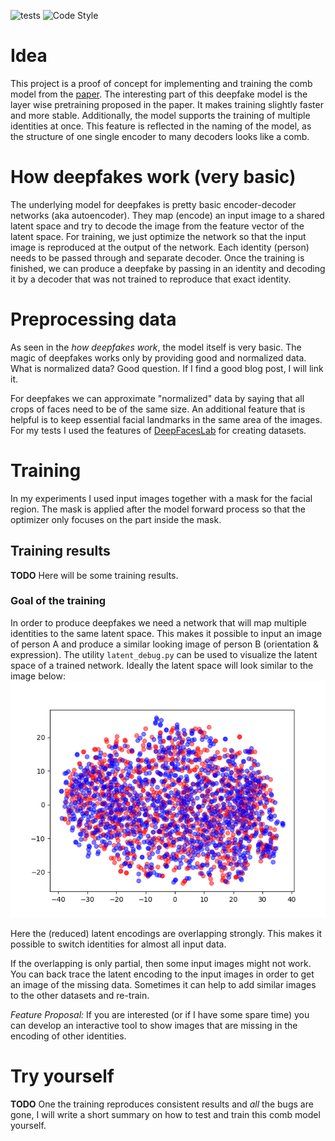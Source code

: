 ![tests](https://github.com/cglukas/combModel/actions/workflows/python-app.yml/badge.svg)
![Code Style](https://github.com/cglukas/combModel/actions/workflows/pylint.yml/badge.svg)
# Idea
This project is a proof of concept for implementing and training the comb model from the [paper](https://studios.disneyresearch.com/2020/06/29/high-resolution-neural-face-swapping-for-visual-effects/).
The interesting part of this deepfake model is the layer wise pretraining proposed in the paper. 
It makes training slightly faster and more stable. 
Additionally, the model supports the training of multiple identities at once. 
This feature is reflected in the naming of the model, as the structure of one single encoder to many decoders looks like a comb.

# How deepfakes work (very basic)
The underlying model for deepfakes is pretty basic encoder-decoder networks (aka autoencoder).
They map (encode) an input image to a shared latent space and try to decode the image from the feature vector of the latent space.
For training, we just optimize the network so that the input image is reproduced at the output of the network.
Each identity (person) needs to be passed through and separate decoder.
Once the training is finished, we can produce a deepfake by passing in an identity and decoding it by a decoder that was not trained to reproduce that exact identity.

# Preprocessing data
As seen in the _how deepfakes work_, the model itself is very basic.
The magic of deepfakes works only by providing good and normalized data.
What is normalized data? 
Good question.
If I find a good blog post, I will link it.

For deepfakes we can approximate "normalized" data by saying that all crops of faces need to be of the same size.
An additional feature that is helpful is to keep essential facial landmarks in the same area of the images.
For my tests I used the features of [DeepFacesLab](https://github.com/iperov/DeepFaceLab) for creating datasets.

# Training
In my experiments I used input images together with a mask for the facial region.
The mask is applied after the model forward process so that the optimizer only focuses on the part inside the mask.
## Training results
**TODO** Here will be some training results.

### Goal of the training
In order to produce deepfakes we need a network that will map multiple identities to the same latent space.
This makes it possible to input an image of person A and produce a similar looking image of person B (orientation & expression).
The utility `latent_debug.py` can be used to visualize the latent space of a trained network.
Ideally the latent space will look similar to the image below:
![Latent Space](img/LatentSpaceVisualization.png)

Here the (reduced) latent encodings are overlapping strongly. 
This makes it possible to switch identities for almost all input data.

If the overlapping is only partial, then some input images might not work.
You can back trace the latent encoding to the input images in order to get an image of the missing data.
Sometimes it can help to add similar images to the other datasets and re-train.

_Feature Proposal:_
If you are interested (or if I have some spare time) you can develop an interactive tool to show images that are missing in the encoding of other identities.
# Try yourself
**TODO** One the training reproduces consistent results and _all_ the bugs are gone, I will write a short summary on how to test and train this comb model yourself.
